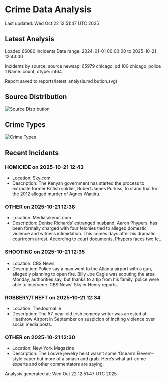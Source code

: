 # Crime Data Analysis
Last updated: Wed Oct 22 12:51:47 UTC 2025

## Latest Analysis

Loaded 66080 incidents
Date range: 2024-01-01 00:00:00 to 2025-10-21 12:43:00

Incidents by source:
source
newsapi           65979
chicago_pd          100
chicago_police        1
Name: count, dtype: int64

Report saved to reports/latest_analysis.md
bution.svg)

## Source Distribution
![Source Distribution](images/source_distribution.svg)

## Crime Types
![Crime Types](images/crime_types.svg)

## Recent Incidents

### HOMICIDE on 2025-10-21 12:43
- Location: Sky.com
- Description: The Kenyan government has started the process to extradite former British soldier, Robert James Purkiss, to stand trial for the 2012 alleged murder of Agnes Wanjiru.


### OTHER on 2025-10-21 12:38
- Location: Mediatakeout.com
- Description: Denise Richards’ estranged husband, Aaron Phypers, has been formally charged with four felonies tied to alleged domestic violence and witness intimidation. This comes days after his dramatic courtroom arrest. According to court documents, Phypers faces two fe…


### SHOOTING on 2025-10-21 12:35
- Location: CBS News
- Description: Police say a man went to the Atlanta airport with a gun, allegedly planning to open fire. Billy Joe Cagle was scouting the area Monday, authorities say, but thanks to a tip from his family, police were able to intervene. CBS News' Skyler Henry reports.


### ROBBERY/THEFT on 2025-10-21 12:34
- Location: TheJournal.ie
- Description: The 57-year-old Irish comedy writer was arrested at Heathrow Airport in September on suspicion of inciting violence over social media posts.


### OTHER on 2025-10-21 12:30
- Location: New York Magazine
- Description: The Louvre jewelry heist wasn’t some ‘Ocean’s Eleven’–style caper but more of a smash and grab. Here’s what art-crime experts and other commentators are saying.

Analysis generated at: Wed Oct 22 12:51:47 UTC 2025
